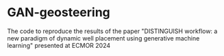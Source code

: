 # GAN-geosteering
The code to reproduce the results of the paper "DISTINGUISH workflow: a new paradigm of dynamic well placement using generative machine learning" presented at ECMOR 2024
